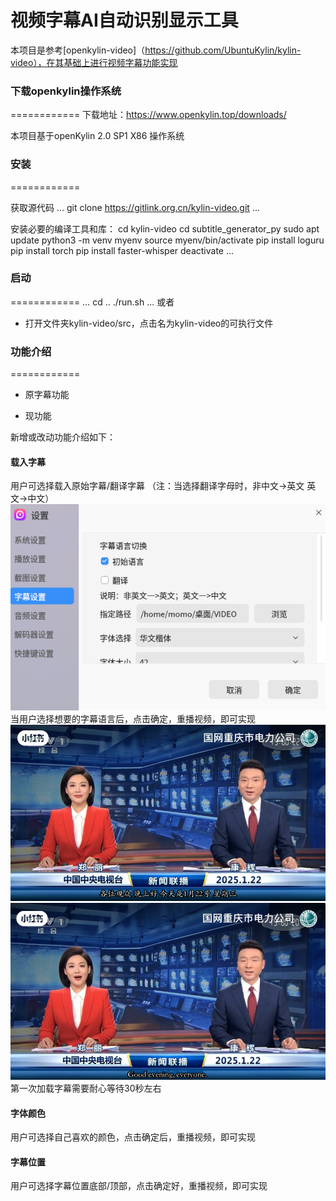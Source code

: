 # 视频字幕AI自动识别显示工具
本项目是参考[openkylin-video]（https://github.com/UbuntuKylin/kylin-video），在其基础上进行视频字幕功能实现

### 下载openkylin操作系统
============
下载地址：https://www.openkylin.top/downloads/

本项目基于openKylin 2.0 SP1 X86 操作系统

### 安装
============



获取源代码
...
git clone https://gitlink.org.cn/kylin-video.git
...

安装必要的编译工具和库：
cd kylin-video
cd subtitle_generator_py
sudo apt update
python3 -m venv myenv
source myenv/bin/activate
pip install loguru
pip install torch 
pip install faster-whisper
deactivate
...

### 启动
============
...
cd ..
./run.sh
...
或者
+ 打开文件夹kylin-video/src，点击名为kylin-video的可执行文件

### 功能介绍
============
+ 原字幕功能

+ 现功能

新增或改动功能介绍如下：
#### 载入字幕
用户可选择载入原始字幕/翻译字幕
（注：当选择翻译字母时，非中文->英文 英文->中文）
![切换字幕](images\切换语言.png)
当用户选择想要的字幕语言后，点击确定，重播视频，即可实现
![中文](images\中文.png)
![英文](images\英文.png)
第一次加载字幕需要耐心等待30秒左右
#### 字体颜色
用户可选择自己喜欢的颜色，点击确定后，重播视频，即可实现

#### 字幕位置
用户可选择字幕位置底部/顶部，点击确定好，重播视频，即可实现

